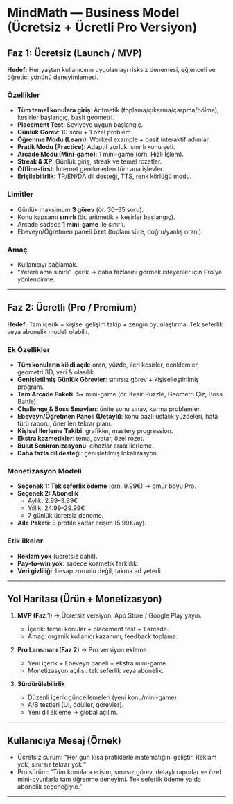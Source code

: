 # MindMath — Business Model (Ücretsiz + Ücretli Pro Versiyon)

## Faz 1: Ücretsiz (Launch / MVP)
**Hedef:** Her yaştan kullanıcının uygulamayı risksiz denemesi, eğlenceli ve öğretici yönünü deneyimlemesi.

### Özellikler
- **Tüm temel konulara giriş**: Aritmetik (toplama/çıkarma/çarpma/bölme), kesirler başlangıç, basit geometri.
- **Placement Test**: Seviyeye uygun başlangıç.  
- **Günlük Görev**: 10 soru + 1 özel problem.  
- **Öğrenme Modu (Learn)**: Worked example + basit interaktif adımlar.  
- **Pratik Modu (Practice)**: Adaptif zorluk, sınırlı konu seti.  
- **Arcade Modu (Mini-game)**: 1 mini-game (örn. Hızlı İşlem).  
- **Streak & XP**: Günlük giriş, streak ve temel rozetler.  
- **Offline-first**: İnternet gerekmeden tüm ana işlevler.  
- **Erişilebilirlik**: TR/EN/DA dil desteği, TTS, renk körlüğü modu.

### Limitler
- Günlük maksimum **3 görev** (ör. 30–35 soru).  
- Konu kapsamı **sınırlı** (ör. aritmetik + kesirler başlangıç).  
- Arcade sadece **1 mini-game** ile sınırlı.  
- Ebeveyn/Öğretmen paneli **özet** (toplam süre, doğru/yanlış oranı).  

### Amaç
- Kullanıcıyı bağlamak.  
- “Yeterli ama sınırlı” içerik → daha fazlasını görmek isteyenler için Pro’ya yönlendirme.  

---

## Faz 2: Ücretli (Pro / Premium)
**Hedef:** Tam içerik + kişisel gelişim takip + zengin oyunlaştırma. Tek seferlik veya abonelik modeli olabilir.

### Ek Özellikler
- **Tüm konuların kilidi açık**: oran, yüzde, ileri kesirler, denklemler, geometri 3D, veri & olasılık.  
- **Genişletilmiş Günlük Görevler**: sınırsız görev + kişiselleştirilmiş program.  
- **Tam Arcade Paketi**: 5+ mini-game (ör. Kesir Puzzle, Geometri Çiz, Boss Battle).  
- **Challenge & Boss Sınavları**: ünite sonu sınav, karma problemler.  
- **Ebeveyn/Öğretmen Paneli (Detaylı)**: konu bazlı ustalık yüzdeleri, hata türü raporu, önerilen tekrar planı.  
- **Kişisel İlerleme Takibi**: grafikler, mastery progression.  
- **Ekstra kozmetikler**: tema, avatar, özel rozet.  
- **Bulut Senkronizasyonu**: cihazlar arası ilerleme.  
- **Daha fazla dil desteği**: genişletilmiş lokalizasyon.

### Monetizasyon Modeli
- **Seçenek 1: Tek seferlik ödeme** (örn. 9.99€) → ömür boyu Pro.  
- **Seçenek 2: Abonelik**  
  - Aylık: 2.99–3.99€  
  - Yıllık: 24.99–29.99€  
  - 7 günlük ücretsiz deneme.  
- **Aile Paketi**: 3 profile kadar erişim (5.99€/ay).  

### Etik ilkeler
- **Reklam yok** (ücretsiz dahil).  
- **Pay-to-win yok**: sadece kozmetik farklılık.  
- **Veri gizliliği**: hesap zorunlu değil, takma ad yeterli.  

---

## Yol Haritası (Ürün + Monetizasyon)
1. **MVP (Faz 1)** → Ücretsiz versiyon, App Store / Google Play yayın.  
   - İçerik: temel konular + placement test + 1 arcade.  
   - Amaç: organik kullanıcı kazanımı, feedback toplama.  

2. **Pro Lansmanı (Faz 2)** → Pro versiyon ekleme.  
   - Yeni içerik + Ebeveyn paneli + ekstra mini-game.  
   - Monetizasyon açılışı: tek seferlik veya abonelik.  

3. **Sürdürülebilirlik**  
   - Düzenli içerik güncellemeleri (yeni konu/mini-game).  
   - A/B testleri (UI, ödüller, görevler).  
   - Yeni dil ekleme → global açılım.  

---

## Kullanıcıya Mesaj (Örnek)
- Ücretsiz sürüm: “Her gün kısa pratiklerle matematiğini geliştir. Reklam yok, sınırsız tekrar yok.”  
- Pro sürüm: “Tüm konulara erişim, sınırsız görev, detaylı raporlar ve özel mini-oyunlarla tam öğrenme deneyimi. Tek seferlik ödeme ya da abonelik seçeneğiyle.”  

---
